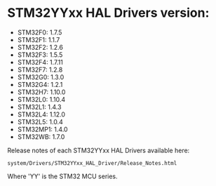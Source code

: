 # STM32YYxx HAL Drivers version:

  * STM32F0: 1.7.5
  * STM32F1: 1.1.7
  * STM32F2: 1.2.6
  * STM32F3: 1.5.5
  * STM32F4: 1.7.11
  * STM32F7: 1.2.8
  * STM32G0: 1.3.0
  * STM32G4: 1.2.1
  * STM32H7: 1.10.0
  * STM32L0: 1.10.4
  * STM32L1: 1.4.3
  * STM32L4: 1.12.0
  * STM32L5: 1.0.4
  * STM32MP1: 1.4.0
  * STM32WB: 1.7.0

Release notes of each STM32YYxx HAL Drivers available here:

`system/Drivers/STM32YYxx_HAL_Driver/Release_Notes.html`

Where 'YY' is the STM32 MCU series.
